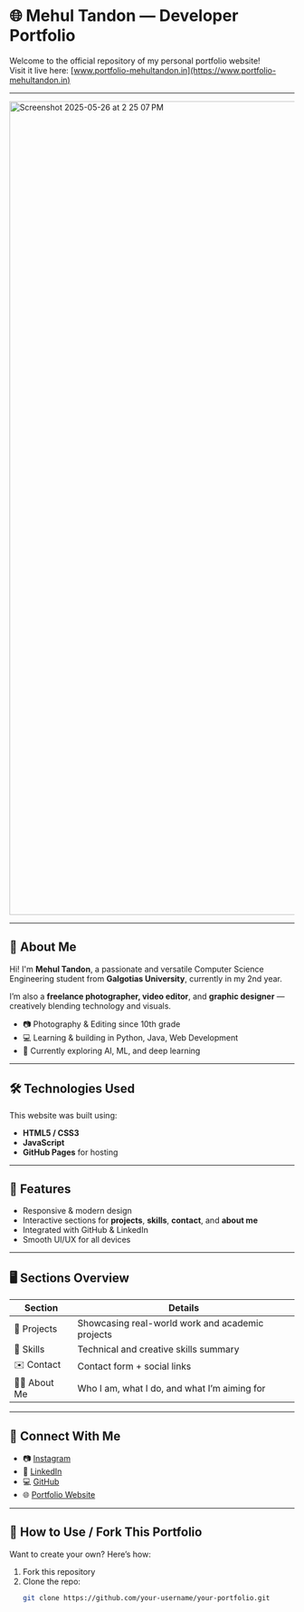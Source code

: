 # 🌐 Mehul Tandon — Developer Portfolio

Welcome to the official repository of my personal portfolio website!  
Visit it live here: [www.portfolio-mehultandon.in](https://www.portfolio-mehultandon.in)

---

<img width="1435" alt="Screenshot 2025-05-26 at 2 25 07 PM" src="https://github.com/user-attachments/assets/7d1f9386-1a73-4c45-8a4c-633a3102a5bb" />

---

## 🚀 About Me

Hi! I'm **Mehul Tandon**, a passionate and versatile Computer Science Engineering student from **Galgotias University**, currently in my 2nd year.

I’m also a **freelance photographer, video editor**, and **graphic designer** — creatively blending technology and visuals.

- 📷 Photography & Editing since 10th grade  
- 💻 Learning & building in Python, Java, Web Development  
- 🎯 Currently exploring AI, ML, and deep learning

---

## 🛠️ Technologies Used

This website was built using:

- **HTML5 / CSS3**
- **JavaScript**
- **GitHub Pages** for hosting

---

## 📂 Features

- Responsive & modern design  
- Interactive sections for **projects**, **skills**, **contact**, and **about me**  
- Integrated with GitHub & LinkedIn  
- Smooth UI/UX for all devices

---

## 🖥️ Sections Overview

| Section       | Details                                            |
|---------------|----------------------------------------------------|
| 💼 Projects    | Showcasing real-world work and academic projects   |
| 🧠 Skills      | Technical and creative skills summary               |
| ✉️ Contact     | Contact form + social links                        |
| 🙋‍♂️ About Me   | Who I am, what I do, and what I’m aiming for       |

---

## 🔗 Connect With Me

- 📷 [Instagram](https://www.instagram.com/mehul_tandon/)
- 💼 [LinkedIn](https://www.linkedin.com/in/mehul-tandon)
- 💻 [GitHub](https://github.com/CobAlt-Gamer)
- 🌐 [Portfolio Website](https://www.portfolio-mehultandon.in)

---

## 📌 How to Use / Fork This Portfolio

Want to create your own? Here’s how:

1. Fork this repository
2. Clone the repo:
   ```bash
   git clone https://github.com/your-username/your-portfolio.git
